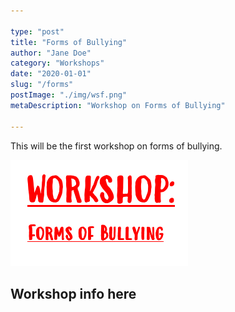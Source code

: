 ```yaml
---

type: "post"
title: "Forms of Bullying"
author: "Jane Doe"
category: "Workshops"
date: "2020-01-01"
slug: "/forms"
postImage: "./img/wsf.png"
metaDescription: "Workshop on Forms of Bullying"

---
```


This will be the first workshop on forms of bullying.

![Alt Text](./img/wsf.png)

## Workshop info here


